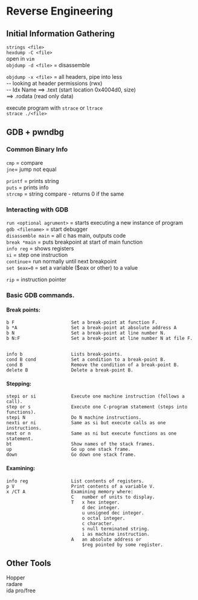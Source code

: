 # Reverse Engineering

## Initial Information Gathering

`strings <file>`  
`hexdump -C <file>`  
open in `vim`  
`objdump -d <file>` = disassemble

  
`objdump -x <file>` = all headers, pipe into less  
    -- looking at header permissions \(rwx\)  
    -- Idx Name ==&gt; .text \(start location 0x4004d0, size\)  
                     ==&gt; .rodata \(read only data\)

execute program with `strace` or `ltrace`  
`strace ./<file>`  


  


## GDB + pwndbg

### Common Binary Info

`cmp` = compare  
`jne`= jump not equal  


`printf` = prints string  
`puts` = prints info  
`strcmp` = string compare - returns 0 if the same  


### Interacting with GDB

`run <optional agrument>` = starts executing a new instance of program  
`gdb <filename>` = start debugger  
`disassemble main` = all c has main, outputs code  
`break *main` = puts breakpoint at start of main function  
`info reg` = shows registers  
`si` = step one instruction  
`continue`= run normally until next breakpoint  
`set $eax=0` = set a variable \($eax or other\) to a value

`rip` = instruction pointer

### Basic GDB commands.

#### Break points:

```text
b F                     Set a break-point at function F.
b *A                    Set a break-point at absolute address A
b N                     Set a break-point at line number N.
b N:F                   Set a break-point at line number N at file F.


info b                  Lists break-points.
cond B cond             Set a condition to a break-point B.
cond B                  Remove the condition of a break-point B.
delete B                Delete a break-point B.
```

#### Stepping:

```text
stepi or si             Execute one machine instruction (follows a call).
step or s               Execute one C-program statement (steps into functions).
stepi N                 Do N machine instructions.
nexti or ni             Same as si but execute calls as one instructions.
next or n               Same as ni but execute functions as one statement.
bt                      Show names of the stack frames.
up                      Go up one stack frame.
down                    Go down one stack frame.
```

#### Examining:

```text
info reg                List contents of registers.
p V                     Print contents of a variable V.
x /CT A                 Examining memory where:
                        C   number of units to display. 
                        T   x hex integer.
                            d dec integer.
                            u unsigned dec integer.
                            o octal integer.
                            c character.
                            s null terminated string.
                            i as machine instruction.
                        A   an absolute address or 
                            $reg pointed by some register.
```

## Other Tools

Hopper  
radare  
ida pro/free  


